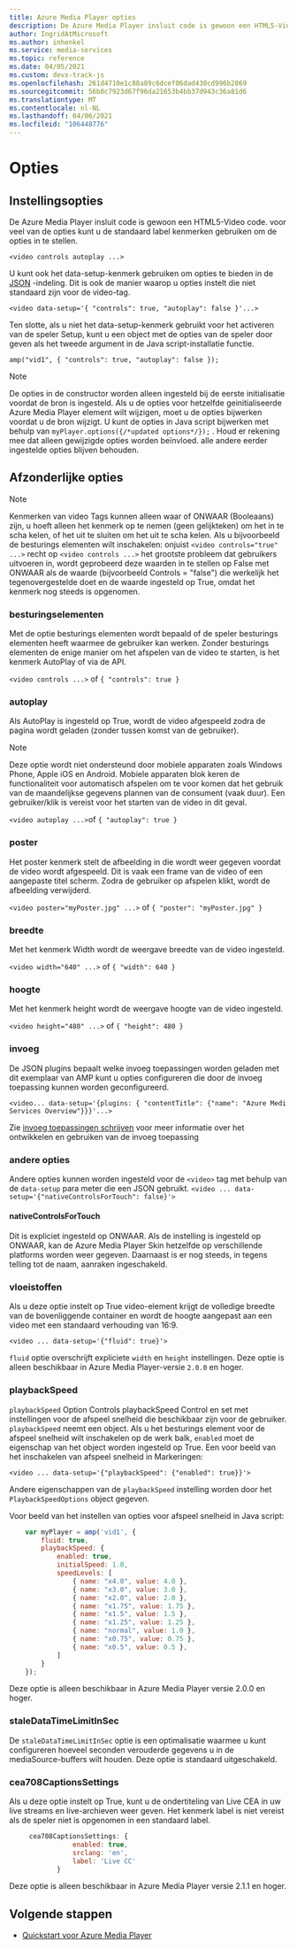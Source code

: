 ```yaml
---
title: Azure Media Player opties
description: De Azure Media Player insluit code is gewoon een HTML5-Video code. voor veel van de opties kunt u de standaard label kenmerken gebruiken om de opties in te stellen.
author: IngridAtMicrosoft
ms.author: inhenkel
ms.service: media-services
ms.topic: reference
ms.date: 04/05/2021
ms.custom: devx-track-js
ms.openlocfilehash: 261d4710e1c88a89c6dcef06dad430cd996b2869
ms.sourcegitcommit: 56b0c7923d67f96da21653b4bb37d943c36a81d6
ms.translationtype: MT
ms.contentlocale: nl-NL
ms.lasthandoff: 04/06/2021
ms.locfileid: "106448776"
---
```

# <a name="options"></a>Opties #

## <a name="setting-options"></a>Instellingsopties ##

De Azure Media Player insluit code is gewoon een HTML5-Video code. voor veel van de opties kunt u de standaard label kenmerken gebruiken om de opties in te stellen.

`<video controls autoplay ...>`

U kunt ook het data-setup-kenmerk gebruiken om opties te bieden in de [JSON](http://json.org/example.html) -indeling. Dit is ook de manier waarop u opties instelt die niet standaard zijn voor de video-tag.

`<video data-setup='{ "controls": true, "autoplay": false }'...>`

Ten slotte, als u niet het data-setup-kenmerk gebruikt voor het activeren van de speler Setup, kunt u een object met de opties van de speler door geven als het tweede argument in de Java script-installatie functie.

`amp("vid1", { "controls": true, "autoplay": false });`

> [!NOTE]
> De opties in de constructor worden alleen ingesteld bij de eerste initialisatie voordat de bron is ingesteld.  Als u de opties voor hetzelfde geinitialiseerde Azure Media Player element wilt wijzigen, moet u de opties bijwerken voordat u de bron wijzigt. U kunt de opties in Java script bijwerken met behulp van `myPlayer.options({/*updated options*/});` . Houd er rekening mee dat alleen gewijzigde opties worden beïnvloed. alle andere eerder ingestelde opties blijven behouden.

## <a name="individual-options"></a>Afzonderlijke opties ##

> [!NOTE]
>Kenmerken van video Tags kunnen alleen waar of ONWAAR (Booleaans) zijn, u hoeft alleen het kenmerk op te nemen (geen gelijkteken) om het in te scha kelen, of het uit te sluiten om het uit te scha kelen. Als u bijvoorbeeld de besturings elementen wilt inschakelen: onjuist `<video controls="true" ...>` recht op `<video controls ...>` het grootste probleem dat gebruikers uitvoeren in, wordt geprobeerd deze waarden in te stellen op False met ONWAAR als de waarde (bijvoorbeeld Controls = "false") die werkelijk het tegenovergestelde doet en de waarde ingesteld op True, omdat het kenmerk nog steeds is opgenomen.

### <a name="controls"></a>besturingselementen ###

Met de optie besturings elementen wordt bepaald of de speler besturings elementen heeft waarmee de gebruiker kan werken. Zonder besturings elementen de enige manier om het afspelen van de video te starten, is het kenmerk AutoPlay of via de API.

`<video controls ...>` of `{ "controls": true }`

### <a name="autoplay"></a>autoplay ###

Als AutoPlay is ingesteld op True, wordt de video afgespeeld zodra de pagina wordt geladen (zonder tussen komst van de gebruiker).

> [!NOTE]
> Deze optie wordt niet ondersteund door mobiele apparaten zoals Windows Phone, Apple iOS en Android. Mobiele apparaten blok keren de functionaliteit voor automatisch afspelen om te voor komen dat het gebruik van de maandelijkse gegevens plannen van de consument (vaak duur). Een gebruiker/klik is vereist voor het starten van de video in dit geval.

`<video autoplay ...>`of `{ "autoplay": true }`

### <a name="poster"></a>poster ###
Het poster kenmerk stelt de afbeelding in die wordt weer gegeven voordat de video wordt afgespeeld. Dit is vaak een frame van de video of een aangepaste titel scherm. Zodra de gebruiker op afspelen klikt, wordt de afbeelding verwijderd.

`<video poster="myPoster.jpg" ...>` of `{ "poster": "myPoster.jpg" }`

### <a name="width"></a>breedte ###

Met het kenmerk Width wordt de weergave breedte van de video ingesteld.

`<video width="640" ...>` of `{ "width": 640 }`

### <a name="height"></a>hoogte ###

Met het kenmerk height wordt de weergave hoogte van de video ingesteld.

`<video height="480" ...>` of `{ "height": 480 }`

### <a name="plugins"></a>invoeg ###

De JSON plugins bepaalt welke invoeg toepassingen worden geladen met dit exemplaar van AMP kunt u opties configureren die door de invoeg toepassing kunnen worden geconfigureerd.

   `<video... data-setup='{plugins: { "contentTitle": {"name": "Azure Medi Services Overview"}}}'...>`

Zie [invoeg toepassingen schrijven](azure-media-player-writing-plugins.md) voor meer informatie over het ontwikkelen en gebruiken van de invoeg toepassing

### <a name="other-options"></a>andere opties ###

Andere opties kunnen worden ingesteld voor de `<video>` tag met behulp van de `data-setup` para meter die een JSON gebruikt.
`<video ... data-setup='{"nativeControlsForTouch": false}'>`

#### <a name="nativecontrolsfortouch"></a>nativeControlsForTouch ####

Dit is expliciet ingesteld op ONWAAR. Als de instelling is ingesteld op ONWAAR, kan de Azure Media Player Skin hetzelfde op verschillende platforms worden weer gegeven.  Daarnaast is er nog steeds, in tegens telling tot de naam, aanraken ingeschakeld.

### <a name="fluid"></a>vloeistoffen ###

Als u deze optie instelt op True video-element krijgt de volledige breedte van de bovenliggende container en wordt de hoogte aangepast aan een video met een standaard verhouding van 16:9.

`<video ... data-setup='{"fluid": true}'>`

`fluid` optie overschrijft expliciete `width` en `height` instellingen. Deze optie is alleen beschikbaar in Azure Media Player-versie `2.0.0` en hoger.

### <a name="playbackspeed"></a>playbackSpeed ###

`playbackSpeed` Option Controls playbackSpeed Control en set met instellingen voor de afspeel snelheid die beschikbaar zijn voor de gebruiker. `playbackSpeed` neemt een object. Als u het besturings element voor de afspeel snelheid wilt inschakelen op de werk balk, `enabled` moet de eigenschap van het object worden ingesteld op True. Een voor beeld van het inschakelen van afspeel snelheid in Markeringen:

`<video ... data-setup='{"playbackSpeed": {"enabled": true}}'>`

Andere eigenschappen van de `playbackSpeed` instelling worden door het `PlaybackSpeedOptions` object gegeven.

Voor beeld van het instellen van opties voor afspeel snelheid in Java script:

```javascript
    var myPlayer = amp('vid1', {
        fluid: true,
        playbackSpeed: {
            enabled: true,
            initialSpeed: 1.0,
            speedLevels: [
                { name: "x4.0", value: 4.0 },
                { name: "x3.0", value: 3.0 },
                { name: "x2.0", value: 2.0 },
                { name: "x1.75", value: 1.75 },
                { name: "x1.5", value: 1.5 },
                { name: "x1.25", value: 1.25 },
                { name: "normal", value: 1.0 },
                { name: "x0.75", value: 0.75 },
                { name: "x0.5", value: 0.5 },
            ]
        }
    });
```

Deze optie is alleen beschikbaar in Azure Media Player versie 2.0.0 en hoger.

### <a name="staledatatimelimitinsec"></a>staleDataTimeLimitInSec ###

De `staleDataTimeLimitInSec` optie is een optimalisatie waarmee u kunt configureren hoeveel seconden verouderde gegevens u in de mediaSource-buffers wilt houden. Deze optie is standaard uitgeschakeld.

### <a name="cea708captionssettings"></a>cea708CaptionsSettings ###

Als u deze optie instelt op True, kunt u de ondertiteling van Live CEA in uw live streams en live-archieven weer geven. Het kenmerk label is niet vereist als de speler niet is opgenomen in een standaard label.

```javascript
     cea708CaptionsSettings: {
                enabled: true,
                srclang: 'en',
                label: 'Live CC'
            }
```

Deze optie is alleen beschikbaar in Azure Media Player versie 2.1.1 en hoger.

## <a name="next-steps"></a>Volgende stappen ##

- [Quickstart voor Azure Media Player](azure-media-player-quickstart.md)
